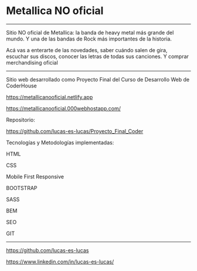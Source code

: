 # Metallica NO oficial

***

Sitio NO oficial de Metallica: la banda de heavy metal más grande del mundo. Y una de las bandas de Rock más importantes de la historia. 

Acá vas a enterarte de las novedades, saber cuándo salen de gira, escuchar sus discos, conocer las letras de todas sus canciones. Y comprar merchandising oficial

***

Sitio web desarrollado como Proyecto Final del Curso de Desarrollo Web de CoderHouse 

https://metallicanooficial.netlify.app

https://metallicanooficial.000webhostapp.com/

Repositorio:

https://github.com/lucas-es-lucas/Proyecto_Final_Coder

Tecnologías y Metodologías implementadas:

HTML

CSS

Mobile First Responsive

BOOTSTRAP

SASS

BEM

SEO

GIT

***
https://github.com/lucas-es-lucas

https://www.linkedin.com/in/lucas-es-lucas/
